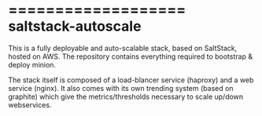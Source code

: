 ===================
saltstack-autoscale
===================

This is a fully deployable and auto-scalable stack, based on SaltStack, hosted on AWS.
The repository contains everything required to bootstrap & deploy minion.

The stack itself is composed of a load-blancer service (haproxy) and a web service (nginx). 
It also comes with its own trending system (based on graphite) which give the metrics/thresholds necessary to scale up/down webservices.

